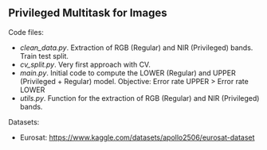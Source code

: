 ## Privileged Multitask for Images


Code files:
- _clean_data.py_. Extraction of RGB (Regular) and NIR (Privileged) bands. Train test split.
- _cv_split.py_. Very first approach with CV.
- _main.py_. Initial code to compute the LOWER (Regular) and UPPER (Privileged + Regular) model. Objective: Error rate UPPER > Error rate LOWER
- _utils.py_. Function for the extraction of RGB (Regular) and NIR (Privileged) bands.


Datasets:
- Eurosat: https://www.kaggle.com/datasets/apollo2506/eurosat-dataset
